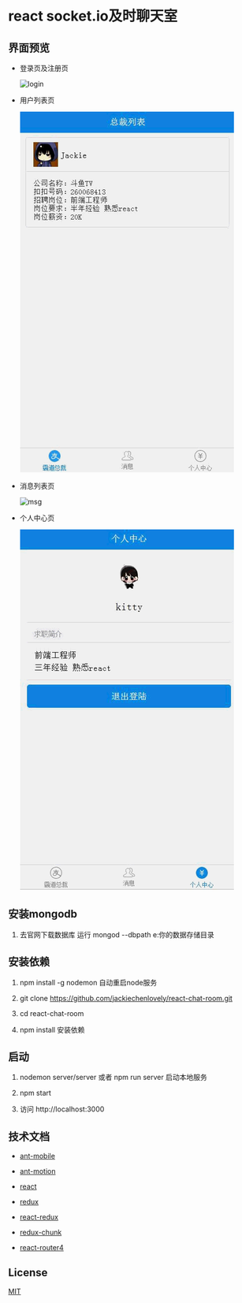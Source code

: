 #  react socket.io及时聊天室

## 界面预览

- 登录页及注册页

  ![login](/src/markdownimg/login.gif)

- 用户列表页

  ![userlist](/src/markdownimg/chatroom.gif)

- 消息列表页

  ![msg](/src/markdownimg/msg.gif)

- 个人中心页

  ![info](/src/markdownimg/info.gif)

## 安装mongodb

1. 去官网下载数据库 运行 mongod --dbpath e:你的数据存储目录

## 安装依赖

1. npm install -g nodemon 自动重启node服务

2. git clone https://github.com/jackiechenlovely/react-chat-room.git

3. cd react-chat-room

2. npm install 安装依赖

## 启动

1. nodemon server/server 或者 npm run server 启动本地服务

2. npm start

3. 访问 http://localhost:3000

## 技术文档

- [ant-mobile](http://design.alipay.com/develop/mobile/introduce)

- [ant-motion](https://motion.ant.design/)

- [react](http://react.yubolun.com/)

- [redux](https://redux.js.org/)

- [react-redux](https://github.com/reduxjs/react-redux/blob/master/docs/api.md#api)

- [redux-chunk](https://github.com/onlicar/redux-chunk)

- [react-router4]()

## License

  [MIT]()
